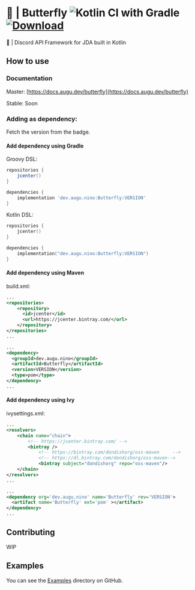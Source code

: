 # 🦋 | Butterfly ![Kotlin CI with Gradle](https://github.com/NinoDiscord/Butterfly/workflows/Kotlin%20CI%20with%20Gradle/badge.svg)  [ ![Download](https://api.bintray.com/packages/dondishorg/oss-maven/Butterfly/images/download.svg) ](https://bintray.com/dondishorg/oss-maven/Butterfly/_latestVersion)
🦋 | Discord API Framework for JDA built in Kotlin

## How to use
### Documentation
Master: [https://docs.augu.dev/butterfly](https://docs.augu.dev/butterfly)

Stable: Soon
### Adding as dependency:
Fetch the version from the badge.
#### Add dependency using Gradle
Groovy DSL:
```groovy
repositories {
    jcenter()
}

dependencies {
    implementation 'dev.augu.nino:Butterfly:VERSION'
}
```
Kotlin DSL:
```kotlin
repositories {
    jcenter()
}

dependencies {
    implementation("dev.augu.nino:Butterfly:VERSION")
}
```

#### Add dependency using Maven
build.xml:
```xml
...
<repositories>
    <repository>
      <id>jcenter</id>
      <url>https://jcenter.bintray.com/</url>
    </repository>
</repositories>
...
```
```xml
...
<dependency>
  <groupId>dev.augu.nino</groupId>
  <artifactId>Butterfly</artifactId>
  <version>VERSION</version>
  <type>pom</type>
</dependency>
...
```

#### Add dependency using Ivy
ivysettings.xml:
```xml
...
<resolvers>
    <chain name="chain"> 
        <!-- https://jcenter.bintray.com/ -->
        <bintray />
            <!-- https://bintray.com/dondishorg/oss-maven     -->
            <!-- https://dl.bintray.com/dondishorg/oss-maven-->
            <bintray subject="dondishorg" repo="oss-maven"/>
    </chain>
</resolvers>
...
```

```xml
...
<dependency org='dev.augu.nino' name='Butterfly' rev='VERSION'>
  <artifact name='Butterfly' ext='pom' ></artifact>
</dependency>
...
```

## Contributing
WIP

## Examples
You can see the [Examples](https://github.com/NinoDiscord/Butterfly/tree/master/src/examples/kotlin/dev/augu/nino/butterfly/examples) directory on GitHub.
